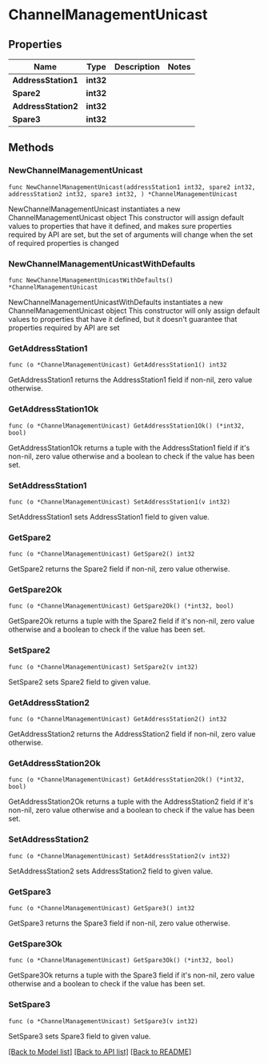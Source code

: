 # ChannelManagementUnicast

## Properties

Name | Type | Description | Notes
------------ | ------------- | ------------- | -------------
**AddressStation1** | **int32** |  | 
**Spare2** | **int32** |  | 
**AddressStation2** | **int32** |  | 
**Spare3** | **int32** |  | 

## Methods

### NewChannelManagementUnicast

`func NewChannelManagementUnicast(addressStation1 int32, spare2 int32, addressStation2 int32, spare3 int32, ) *ChannelManagementUnicast`

NewChannelManagementUnicast instantiates a new ChannelManagementUnicast object
This constructor will assign default values to properties that have it defined,
and makes sure properties required by API are set, but the set of arguments
will change when the set of required properties is changed

### NewChannelManagementUnicastWithDefaults

`func NewChannelManagementUnicastWithDefaults() *ChannelManagementUnicast`

NewChannelManagementUnicastWithDefaults instantiates a new ChannelManagementUnicast object
This constructor will only assign default values to properties that have it defined,
but it doesn't guarantee that properties required by API are set

### GetAddressStation1

`func (o *ChannelManagementUnicast) GetAddressStation1() int32`

GetAddressStation1 returns the AddressStation1 field if non-nil, zero value otherwise.

### GetAddressStation1Ok

`func (o *ChannelManagementUnicast) GetAddressStation1Ok() (*int32, bool)`

GetAddressStation1Ok returns a tuple with the AddressStation1 field if it's non-nil, zero value otherwise
and a boolean to check if the value has been set.

### SetAddressStation1

`func (o *ChannelManagementUnicast) SetAddressStation1(v int32)`

SetAddressStation1 sets AddressStation1 field to given value.


### GetSpare2

`func (o *ChannelManagementUnicast) GetSpare2() int32`

GetSpare2 returns the Spare2 field if non-nil, zero value otherwise.

### GetSpare2Ok

`func (o *ChannelManagementUnicast) GetSpare2Ok() (*int32, bool)`

GetSpare2Ok returns a tuple with the Spare2 field if it's non-nil, zero value otherwise
and a boolean to check if the value has been set.

### SetSpare2

`func (o *ChannelManagementUnicast) SetSpare2(v int32)`

SetSpare2 sets Spare2 field to given value.


### GetAddressStation2

`func (o *ChannelManagementUnicast) GetAddressStation2() int32`

GetAddressStation2 returns the AddressStation2 field if non-nil, zero value otherwise.

### GetAddressStation2Ok

`func (o *ChannelManagementUnicast) GetAddressStation2Ok() (*int32, bool)`

GetAddressStation2Ok returns a tuple with the AddressStation2 field if it's non-nil, zero value otherwise
and a boolean to check if the value has been set.

### SetAddressStation2

`func (o *ChannelManagementUnicast) SetAddressStation2(v int32)`

SetAddressStation2 sets AddressStation2 field to given value.


### GetSpare3

`func (o *ChannelManagementUnicast) GetSpare3() int32`

GetSpare3 returns the Spare3 field if non-nil, zero value otherwise.

### GetSpare3Ok

`func (o *ChannelManagementUnicast) GetSpare3Ok() (*int32, bool)`

GetSpare3Ok returns a tuple with the Spare3 field if it's non-nil, zero value otherwise
and a boolean to check if the value has been set.

### SetSpare3

`func (o *ChannelManagementUnicast) SetSpare3(v int32)`

SetSpare3 sets Spare3 field to given value.



[[Back to Model list]](../README.md#documentation-for-models) [[Back to API list]](../README.md#documentation-for-api-endpoints) [[Back to README]](../README.md)



